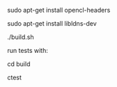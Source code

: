 sudo apt-get install opencl-headers

sudo apt-get install libldns-dev

./build.sh


run tests with:

cd build

ctest